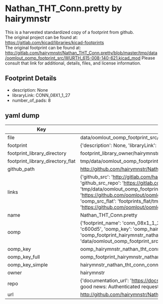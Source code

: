 # Nathan_THT_Conn.pretty by hairymnstr  
This is a harvested standardized copy of a footprint from github.  
The original project can be found at:  
https://gitlab.com/kicad/libraries/kicad-footprints  
The original footprint can be found at:
http://gitlab.com/hairymnstr/Nathan_THT_Conn.pretty/blob/master/tmp/data/oomlout_oomp_footprint_src/WURTH_615-008-140-621.kicad_mod
Please consult that link for additional, details, files, and license information.  
## Footprint Details
* description: None  
* libraryLink: CONN_08X1_1_27  
* number_of_pads: 8  
## yaml dump  
| Key | Value |  
| --- | --- |  
| file | data/oomlout_oomp_footprint_src/Nathan_THT_Conn.pretty/CONN_08X1_1_27.kicad_mod |  
| footprint | {'description': None, 'libraryLink': 'CONN_08X1_1_27', 'number_of_pads': 8} |  
| footprint_library_directory | footprint_library_owner/hairymnstr_Nathan_THT_Conn.pretty |  
| footprint_library_directory_flat | tmp/data/oomlout_oomp_footprint_src/footprints_flat/hairymnstr_nathan_tht_conn_conn_08x1_1_27/working |  
| github_path | http://github.com/hairymnstr/Nathan_THT_Conn.pretty/blob/master/tmp/data/oomlout_oomp_footprint_src/CONN_08X1_1_27.kicad_mod |  
| links | {'github_src': 'http://gitlab.com/hairymnstr/Nathan_THT_Conn.pretty/blob/master/tmp/data/oomlout_oomp_footprint_src/WURTH_615-008-140-621.kicad_mod', 'github_src_repo': 'https://gitlab.com/kicad/libraries/kicad-footprints', 'oomp_bot': 'tmp/data/oomlout_oomp_footprint_src/footprints/hairymnstr_nathan_tht_conn_conn_08x1_1_27/working', 'oomp_bot_github': 'https://github.com/oomlout/oomlout_oomp_footprint_bot/tree/main/tmp/data/oomlout_oomp_footprint_src/footprints/hairymnstr_nathan_tht_conn_conn_08x1_1_27/working', 'oomp_src_flat': 'footprints_flat/tmp/data/oomlout_oomp_footprint_src/footprints_flat/hairymnstr_nathan_tht_conn_conn_08x1_1_27/working', 'oomp_src_flat_github': 'https://github.com/oomlout/oomlout_oomp_footprint_src/tree/main/tmp/data/oomlout_oomp_footprint_src/footprints_flat/hairymnstr_nathan_tht_conn_conn_08x1_1_27/working'} |  
| name | Nathan_THT_Conn.pretty |  
| oomp | {'footprint_name': 'conn_08x1_1_27', 'library_name': 'nathan_tht_conn', 'md5': 'c600d5d7e5c9ec37fe2f3a3bc8485c9f', 'md5_10': 'c600d5d7e5', 'md5_5': 'c600d', 'md5_6': 'c600d5', 'oomp_key': 'oomp_hairymnstr_nathan_tht_conn_conn_08x1_1_27', 'oomp_key_extra': 'oomp_footprint_hairymnstr_nathan_tht_conn_conn_08x1_1_27', 'oomp_key_full': 'oomp_footprint_hairymnstr_nathan_tht_conn_conn_08x1_1_27_c600d5', 'oomp_key_simple': 'hairymnstr_nathan_tht_conn_conn_08x1_1_27', 'original_filename': 'data/oomlout_oomp_footprint_src/Nathan_THT_Conn.pretty/CONN_08X1_1_27.kicad_mod', 'owner_name': 'hairymnstr'} |  
| oomp_key | oomp_hairymnstr_nathan_tht_conn_conn_08x1_1_27 |  
| oomp_key_full | oomp_footprint_hairymnstr_nathan_tht_conn_conn_08x1_1_27 |  
| oomp_key_simple | hairymnstr_nathan_tht_conn_conn_08x1_1_27 |  
| owner | hairymnstr |  
| repo | {'documentation_url': 'https://docs.github.com/rest/overview/resources-in-the-rest-api#rate-limiting', 'message': "API rate limit exceeded for 84.66.142.224. (But here's the good news: Authenticated requests get a higher rate limit. Check out the documentation for more details.)"} |  
| url | http://github.com/hairymnstr/Nathan_THT_Conn.pretty |  

